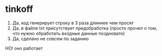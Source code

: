 # tinkoff

1. Да, код генерирует строку в 3 раза длиннее чем просят 
2. Да, в файле txt присутствует предобработка (просто прочел о том, что нужно обработать входные данные поздновато)
3. Да, сделано не совсем по заданию

 НО! оно работает 
